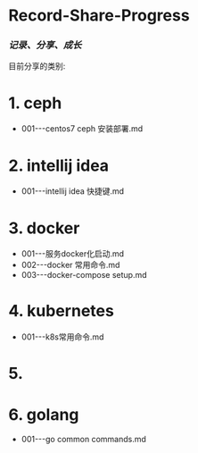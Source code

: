# Record-Share-Progress
### **_记录、分享、成长_**
目前分享的类别:  
# 1. ceph 
- 001---centos7 ceph 安装部署.md

# 2. intellij idea 
- 001---intellij idea 快捷键.md  

# 3. docker  
- 001---服务docker化启动.md  
- 002---docker 常用命令.md 
- 003---docker-compose setup.md

# 4. kubernetes 
- 001---k8s常用命令.md   

# 5. 

# 6. golang  
- 001---go common commands.md  
